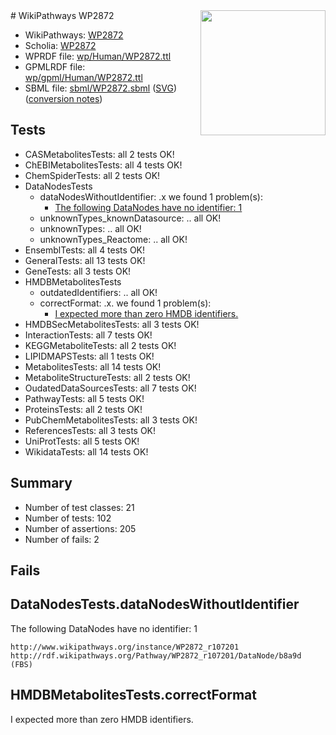 <img style="float: right; width: 200px" src="../logo.png" />
# WikiPathways WP2872

* WikiPathways: [WP2872](https://identifiers.org/wikipathways:WP2872)
* Scholia: [WP2872](https://scholia.toolforge.org/wikipathways/WP2872)
* WPRDF file: [wp/Human/WP2872.ttl](../wp/Human/WP2872.ttl)
* GPMLRDF file: [wp/gpml/Human/WP2872.ttl](../wp/gpml/Human/WP2872.ttl)
* SBML file: [sbml/WP2872.sbml](../sbml/WP2872.sbml) ([SVG](../sbml/WP2872.svg)) ([conversion notes](../sbml/WP2872.txt))

## Tests
* CASMetabolitesTests: all 2 tests OK!
* ChEBIMetabolitesTests: all 4 tests OK!
* ChemSpiderTests: all 2 tests OK!
* DataNodesTests
    * dataNodesWithoutIdentifier: .x we found 1 problem(s):
        * [The following DataNodes have no identifier: 1](#d2d32fa0)
    * unknownTypes_knownDatasource: .. all OK!
    * unknownTypes: .. all OK!
    * unknownTypes_Reactome: .. all OK!
* EnsemblTests: all 4 tests OK!
* GeneralTests: all 13 tests OK!
* GeneTests: all 3 tests OK!
* HMDBMetabolitesTests
    * outdatedIdentifiers: .. all OK!
    * correctFormat: .x. we found 1 problem(s):
        * [I expected more than zero HMDB identifiers.](#ad154c1e)
* HMDBSecMetabolitesTests: all 3 tests OK!
* InteractionTests: all 7 tests OK!
* KEGGMetaboliteTests: all 2 tests OK!
* LIPIDMAPSTests: all 1 tests OK!
* MetabolitesTests: all 14 tests OK!
* MetaboliteStructureTests: all 2 tests OK!
* OudatedDataSourcesTests: all 7 tests OK!
* PathwayTests: all 5 tests OK!
* ProteinsTests: all 2 tests OK!
* PubChemMetabolitesTests: all 3 tests OK!
* ReferencesTests: all 3 tests OK!
* UniProtTests: all 5 tests OK!
* WikidataTests: all 14 tests OK!


## Summary

* Number of test classes: 21
* Number of tests: 102
* Number of assertions: 205
* Number of fails: 2

## Fails

<a name="d2d32fa0" />

## DataNodesTests.dataNodesWithoutIdentifier

The following DataNodes have no identifier: 1
```
http://www.wikipathways.org/instance/WP2872_r107201 http://rdf.wikipathways.org/Pathway/WP2872_r107201/DataNode/b8a9d (FBS)
```

<a name="ad154c1e" />

## HMDBMetabolitesTests.correctFormat

I expected more than zero HMDB identifiers.
